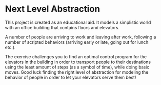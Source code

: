# Next Level Abstraction

This project is created as an educational aid. It models a simplistic world with an office building that contains floors and elevators.

A number of people are arriving to work and leaving after work, following a number of scripted behaviors (arriving early or late, going out
for lunch etc.).

The exercise challenges you to find an optimal control program for the elevators in the building in order to transport people to their
destinations using the least amount of steps (as a symbol of time), while doing basic moves. Good luck finding the right level of
abstraction for modeling the behavior of people in order to let your elevators serve them best!
